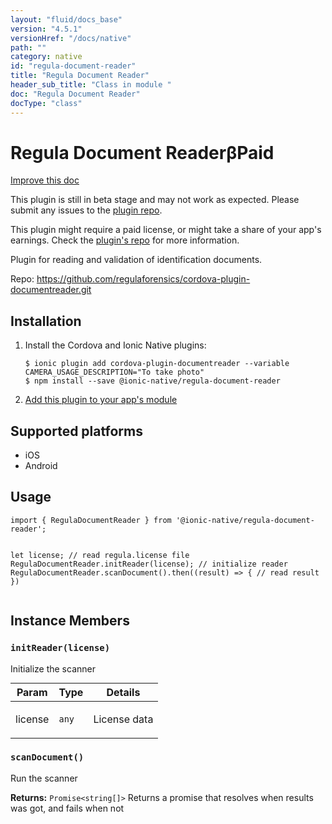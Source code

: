 ```yaml
---
layout: "fluid/docs_base"
version: "4.5.1"
versionHref: "/docs/native"
path: ""
category: native
id: "regula-document-reader"
title: "Regula Document Reader"
header_sub_title: "Class in module "
doc: "Regula Document Reader"
docType: "class"
---
```


<h1 class="api-title">Regula Document Reader<span class="beta" title="beta">&beta;</span><span class="paid" title="paid">Paid</span></h1>

<a class="improve-v2-docs" href="http://github.com/ionic-team/ionic-native/edit/master/src/@ionic-native/plugins/regula-document-reader/index.ts#L1">
  Improve this doc
</a>




<p class="beta-notice">
  This plugin is still in beta stage and may not work as expected. Please
  submit any issues to the <a target="_blank"
  href="https://github.com/regulaforensics/cordova-plugin-documentreader.git/issues">plugin repo</a>.
</p>


<p class="paid-notice">
  This plugin might require a paid license, or might take a share of your app's earnings.
  Check the <a target="_blank" rel="nofollow" href="https://github.com/regulaforensics/cordova-plugin-documentreader.git">plugin's repo</a> for more information.
</p>



<p>Plugin for reading and validation of identification documents.</p>


<p>Repo:
  <a href="https://github.com/regulaforensics/cordova-plugin-documentreader.git">
    https://github.com/regulaforensics/cordova-plugin-documentreader.git
  </a>
</p>


<h2><a class="anchor" name="installation" href="#installation"></a>Installation</h2>
<ol class="installation">
  <li>Install the Cordova and Ionic Native plugins:<br>
    <pre><code class="nohighlight">$ ionic plugin add cordova-plugin-documentreader --variable CAMERA_USAGE_DESCRIPTION="To take photo"
$ npm install --save @ionic-native/regula-document-reader
</code></pre>
  </li>
  <li><a href="https://ionicframework.com/docs/native/#Add_Plugins_to_Your_App_Module">Add this plugin to your app's module</a></li>
</ol>



<h2><a class="anchor" name="platforms" href="#platforms"></a>Supported platforms</h2>
<ul>
  <li>iOS</li><li>Android</li>
</ul>






<h2><a class="anchor" name="usage" href="#usage"></a>Usage</h2>
<pre><code class="lang-typescript">import { RegulaDocumentReader } from &#39;@ionic-native/regula-document-reader&#39;;

let license; // read regula.license file
RegulaDocumentReader.initReader(license); // initialize reader
RegulaDocumentReader.scanDocument().then((result) =&gt; {
        // read result
})
</code></pre>








<h2><a class="anchor" name="instance-members" href="#instance-members"></a>Instance Members</h2>
<h3><a class="anchor" name="initReader" href="#initReader"></a><code>initReader(license)</code></h3>


Initialize the scanner
<table class="table param-table" style="margin:0;">
  <thead>
  <tr>
    <th>Param</th>
    <th>Type</th>
    <th>Details</th>
  </tr>
  </thead>
  <tbody>
  <tr>
    <td>
      license</td>
    <td>
      <code>any</code>
    </td>
    <td>
      <p>License data</p>
</td>
  </tr>
  </tbody>
</table>

<h3><a class="anchor" name="scanDocument" href="#scanDocument"></a><code>scanDocument()</code></h3>


Run the scanner


<div class="return-value" markdown="1">
  <i class="icon ion-arrow-return-left"></i>
  <b>Returns:</b> <code>Promise&lt;string[]&gt;</code> Returns a promise that resolves when results was got, and fails when not
</div>





